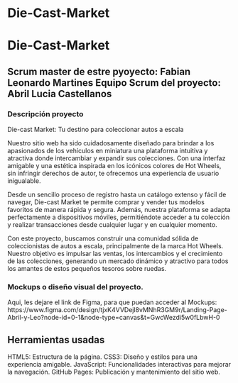 # Die-Cast-Market

<h1>Die-Cast-Market</h1>

<h2>
Scrum master de estre pyoyecto: Fabian Leonardo Martines
Equipo Scrum del proyecto: Abril Lucia Castellanos
</h2>




<h3>Descripción proyecto </h3>

<p>
Die-cast Market: Tu destino para coleccionar autos a escala

Nuestro sitio web ha sido cuidadosamente diseñado para brindar a los apasionados de los vehículos en miniatura una plataforma intuitiva y atractiva donde intercambiar y expandir sus colecciones. Con una interfaz amigable y una estética inspirada en los icónicos colores de Hot Wheels, sin infringir derechos de autor, te ofrecemos una experiencia de usuario inigualable.

Desde un sencillo proceso de registro hasta un catálogo extenso y fácil de navegar, Die-cast Market te permite comprar y vender tus modelos favoritos de manera rápida y segura. Además, nuestra plataforma se adapta perfectamente a dispositivos móviles, permitiéndote acceder a tu colección y realizar transacciones desde cualquier lugar y en cualquier momento.

Con este proyecto, buscamos construir una comunidad sólida de coleccionistas de autos a escala, principalmente de la marca Hot Wheels. Nuestro objetivo es impulsar las ventas, los intercambios y el crecimiento de las colecciones, generando un mercado dinámico y atractivo para todos los amantes de estos pequeños tesoros sobre ruedas.
</p>






<h3>Mockups o diseño visual del proyecto.</h3> 

<p>
Aqui, les dejare el link de Figma, para que puedan acceder al Mockups: https://www.figma.com/design/tjxK4VVDejl8vMNhR3GM9r/Landing-Page-Abril-y-Leo?node-id=0-1&node-type=canvas&t=GwcWezdi5w0fLbwH-0 
</p>



<h2>Herramientas usadas</h2>

<p>
HTML5: Estructura de la página.
CSS3: Diseño y estilos para una experiencia amigable.
JavaScript: Funcionalidades interactivas para mejorar la navegación.
GitHub Pages: Publicación y mantenimiento del sitio web. </p>
